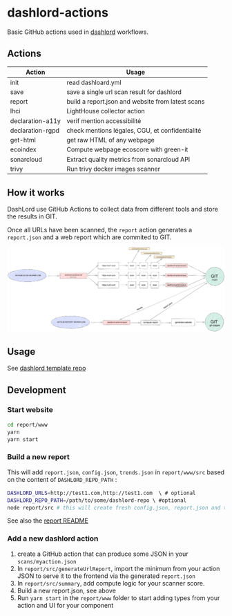 # dashlord-actions

Basic GitHub actions used in [dashlord](https://github.com/socialgouv/dashlord) workflows.

## Actions

| Action           | Usage                                             |
| ---------------- | ------------------------------------------------- |
| init             | read dashloard.yml                                |
| save             | save a single url scan result for dashlord        |
| report           | build a report.json and website from latest scans |
| lhci             | LightHouse collector action                       |
| declaration-a11y | verif mention accessibilité                       |
| declaration-rgpd | check mentions légales, CGU, et confidentialité   |
| get-html         | get raw HTML of any webpage                       |
| ecoindex         | Compute webpage ecoscore with green-it            |
| sonarcloud       | Extract quality metrics from sonarcloud API       |
| trivy            | Run trivy docker images scanner                   |

## How it works

DashLord use GitHub Actions to collect data from different tools and store the results in GIT.

Once all URLs have been scanned, the `report` action generates a `report.json` and a web report which are commited to GIT.

[![](./workflows.png)](https://excalidraw.com/#json=XKFW_JEzkaJWdELtg41vY,jnFgZnfFp_0N_i9wlvzp-A)

## Usage

See [dashlord template repo](https://github.com/socialgouv/dashlord)

## Development

### Start website

```sh
cd report/www
yarn
yarn start
```

### Build a new report

This will add `report.json`, `config.json`, `trends.json` in `report/www/src`
based on the content of `DASHLORD_REPO_PATH` :

```sh
DASHLORD_URLS=http://test1.com,http://test1.com  \ # optional
DASHLORD_REPO_PATH=/path/to/some/dashlord-repo \ #optional
node report/src # this will create fresh config.json, report.json and trends.json for the website
```

See also the [report README](./report/README.md)

### Add a new dashlord action

1. create a GitHub action that can produce some JSON in your `scans/myaction.json`
2. In `report/src/generateUrlReport`, import the minimum from your action JSON to serve it to the frontend via the generated `report.json`
3. In `report/src/summary`, add compute logic for your scanner score.
4. Build a new report.json, see above
5. Run `yarn start` in the `report/www` folder to start adding types from your action and UI for your component
